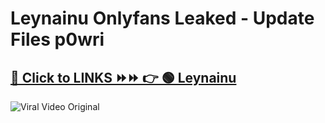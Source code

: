 
 # Leynainu Onlyfans Leaked - Update Files p0wri

## <h2><a href="https://clipsfans.com/Leynainu&ref=git">🔗 Click to LINKS ⏩⏩ 👉 🟢 Leynainu </a></h2>

<a href="https://clipsfans.com/Leynainu&ref=git" rel="nofollow" data-target="animated-image.originalLink"><img src="https://i.ibb.co.com/xMMVF88/686577567.gif" alt="Viral Video Original" style="max-width: 100%; display: inline-block;" data-target="animated-image.originalImage"></a>

